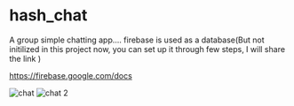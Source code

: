 # hash_chat

A group simple chatting app.... firebase is used as a database(But not initilized in this project now, you can set up it through few steps, I will share the link )

https://firebase.google.com/docs

![chat](https://user-images.githubusercontent.com/71429125/127509112-a0f456ce-c55c-4541-96ce-eb97301bd21c.PNG)
![chat 2](https://user-images.githubusercontent.com/71429125/127509116-adfbb851-f87e-40e5-a330-e901a99f4e06.PNG)


